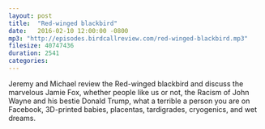 ```yaml
---
layout: post
title:  "Red-winged blackbird"
date:   2016-02-10 12:00:00 -0800
mp3: "http://episodes.birdcallreview.com/red-winged-blackbird.mp3"
filesize: 40747436
duration: 2541
categories: 
---
```


Jeremy and Michael review the Red-winged blackbird and discuss the marvelous Jamie Fox, whether people like us or not, the Racism of John Wayne and his bestie Donald Trump, what a terrible a person you are on Facebook, 3D-printed babies, placentas, tardigrades, cryogenics, and wet dreams.
